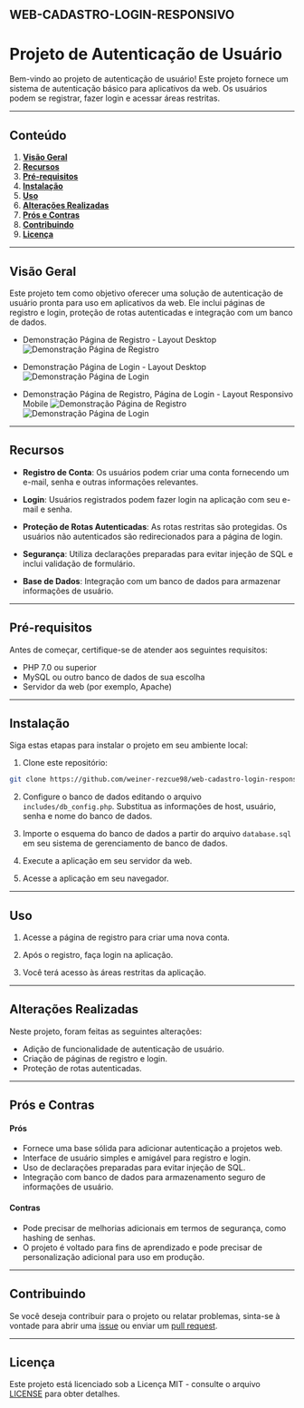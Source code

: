 ## WEB-CADASTRO-LOGIN-RESPONSIVO

# Projeto de Autenticação de Usuário

Bem-vindo ao projeto de autenticação de usuário! Este projeto fornece um sistema de autenticação básico para aplicativos da web. Os usuários podem se registrar, fazer login e acessar áreas restritas.



---

## Conteúdo

1. [**Visão Geral**](#visão-geral)
2. [**Recursos**](#recursos)
3. [**Pré-requisitos**](#pré-requisitos)
4. [**Instalação**](#instalação)
5. [**Uso**](#uso)
6. [**Alterações Realizadas**](#alterações-realizadas)
7. [**Prós e Contras**](#prós-e-contras)
8. [**Contribuindo**](#contribuindo)
9. [**Licença**](#licença)

---

## Visão Geral

Este projeto tem como objetivo oferecer uma solução de autenticação de usuário pronta para uso em aplicativos da web. Ele inclui páginas de registro e login, proteção de rotas autenticadas e integração com um banco de dados.

- Demonstração Página de Registro - Layout Desktop 
![Demonstração Página de Registro](https://media.discordapp.net/attachments/1162859199127109635/1162859374981677118/register_responsive.png?ex=653d782f&is=652b032f&hm=d7ea43f23f0e385c5005779114b58218fe13c0eb05235b1819ccf41a750e23ce&=&width=1223&height=628)

- Demonstração Página de Login - Layout Desktop 
![Demonstração Página de Login](https://media.discordapp.net/attachments/1162859199127109635/1162859374553862164/login_responsive.png?ex=653d782f&is=652b032f&hm=b1a2f4685e6cf7a47dae81024a1099e375fd3e745723027c63c776905eb8d6ba&=&width=908&height=628)

- Demonstração Página de Registro, Página de Login - Layout Responsivo Mobile
![Demonstração Página de Registro](https://media.discordapp.net/attachments/1162859199127109635/1162861934144671877/register_responsive_mobile.png?ex=653d7a92&is=652b0592&hm=8ecd6d1f99cbad1fb3afd8acd6fb3d0442cf82ce0895a7d48fc1b1aa2b1386ce&=&width=293&height=628) ![Demonstração Página de Login](https://media.discordapp.net/attachments/1162859199127109635/1162861933825896459/login_mobile_responsive.png?ex=653d7a91&is=652b0591&hm=bc7e4f5f21378c4aae171eeaa53f3b3f7e64843430c487715a7189721f3b6d92&=&width=290&height=627)

---

## Recursos

- **Registro de Conta**: Os usuários podem criar uma conta fornecendo um e-mail, senha e outras informações relevantes.

- **Login**: Usuários registrados podem fazer login na aplicação com seu e-mail e senha.

- **Proteção de Rotas Autenticadas**: As rotas restritas são protegidas. Os usuários não autenticados são redirecionados para a página de login.

- **Segurança**: Utiliza declarações preparadas para evitar injeção de SQL e inclui validação de formulário.

- **Base de Dados**: Integração com um banco de dados para armazenar informações de usuário.

---

## Pré-requisitos

Antes de começar, certifique-se de atender aos seguintes requisitos:

- PHP 7.0 ou superior
- MySQL ou outro banco de dados de sua escolha
- Servidor da web (por exemplo, Apache)

---

## Instalação

Siga estas etapas para instalar o projeto em seu ambiente local:

1. Clone este repositório:

```bash
git clone https://github.com/weiner-rezcue98/web-cadastro-login-responsivo.git
```
2. Configure o banco de dados editando o arquivo `includes/db_config.php`. Substitua as informações de host, usuário, senha e nome do banco de dados.

3. Importe o esquema do banco de dados a partir do arquivo `database.sql` em seu sistema de gerenciamento de banco de dados.

4. Execute a aplicação em seu servidor da web.

5. Acesse a aplicação em seu navegador.

---

## Uso

1. Acesse a página de registro para criar uma nova conta.

2. Após o registro, faça login na aplicação.

3. Você terá acesso às áreas restritas da aplicação.

---

## Alterações Realizadas

Neste projeto, foram feitas as seguintes alterações:

- Adição de funcionalidade de autenticação de usuário.
- Criação de páginas de registro e login.
- Proteção de rotas autenticadas.

---

## Prós e Contras

#### Prós

- Fornece uma base sólida para adicionar autenticação a projetos web.
- Interface de usuário simples e amigável para registro e login.
- Uso de declarações preparadas para evitar injeção de SQL.
- Integração com banco de dados para armazenamento seguro de informações de usuário.

#### Contras

- Pode precisar de melhorias adicionais em termos de segurança, como hashing de senhas.
- O projeto é voltado para fins de aprendizado e pode precisar de personalização adicional para uso em produção.

---

## Contribuindo

Se você deseja contribuir para o projeto ou relatar problemas, sinta-se à vontade para abrir uma [issue](https://github.com/weiner-rezcue98/web-cadastro-login-responsivo/issues) ou enviar um [pull request](https://github.com/weiner-rezcue98/web-cadastro-login-responsivo/pulls).

---

## Licença

Este projeto está licenciado sob a Licença MIT - consulte o arquivo [LICENSE](LICENSE.txt) para obter detalhes.
